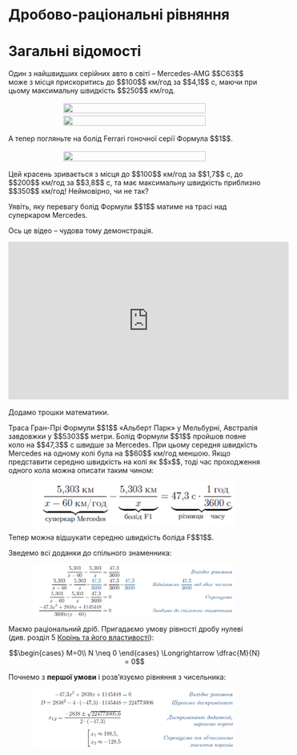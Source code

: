 # Дробово-раціональні рівняння
# Загальні відомості


<p>Один з найшвидших серійних авто в світі – Mercedes-AMG $$C63$$ може з місця прискоритись до $$100$$ км/год за $$4,1$$ с, маючи при цьому максимальну швидкість $$250$$ км/год.</p>

<div class="space"><p align="center"><img align="middle" width="75%" height="50%" class="image" src="../pics/143/merc1.png"/><img align="middle" width="75%" height="50%" class="image" src="../pics/143/merc2.png"/></p></div>

<p>А тепер погляньте на болід Ferrari гоночної серії Формула $$1$$.</p>

<div class="space"><p align="center"><img align="middle" width="75%" height="50%" class="image" src="../pics/143/ferrari.png"/></p></div>

<p>Цей красень зривається з місця до $$100$$ км/год за $$1,7$$ с, до $$200$$ км/год за $$3,8$$ с, та має максимальну швидкість приблизно $$350$$ км/год! Неймовірно, чи не так?</p>

<p>Уявіть, яку перевагу болід Формули $$1$$ матиме на трасі над суперкаром Mercedes.</p>

<p>Ось це відео – чудова тому демонстрація.</p> 
<iframe width="560" height="315" src="https://www.youtube.com/embed/3RuUp5MT3Uc" frameborder="0" allowfullscreen></iframe>

<p>Додамо трошки математики.</p>

<p>Траса Гран-Прі Формули $$1$$ «Альберт Парк» у Мельбурні, Австралія завдовжки у $$5303$$ метри. Болід Формули $$1$$ пройшов повне коло на $$47,3$$ с швидше за Mercedes. При цьому середня швидкість Mercedes на одному колі була на $$60$$ км/год меншою. Якщо представити середню швидкість на колі як $$x$$, тоді час проходження одного кола можна описати таким чином:</p>

<div class="space"><p align="center"><img align="middle" width="80%" height="80%" class="image" src="../pics/143/p34_e1.png"/></p></div>

<p>Тепер можна відшукати середню швидкість боліда F$$1$$.</p>

<p>Зведемо всі доданки до спільного знаменника:</p>

<div class="space"><p align="center"><img align="middle" width="80%" height="80%" class="image" src="../pics/143/p34_e2.png"/></p></div>

<p>Маємо раціональний дріб. Пригадаємо умову рівності дробу нулеві (див. розділ 5 <a href="http://math.ed-era.com/4/drobovo-ratsionalni_virazi.html">Корінь та його властивості</a>):</p>

<p align="center">$$\begin{cases} 
M=0\\ 
N \neq 0 
\end{cases} \Longrightarrow \dfrac{M}{N} = 0$$</p>

<p>Почнемо з <b>першої умови</b> і розв’язуємо рівняння з чисельника:</p>

<div class="space"><p align="center"><img align="middle" width="80%" height="80%" class="image" src="../pics/143/p34_e3.png"/></p></div>






